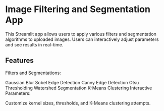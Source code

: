 # Image Filtering and Segmentation App
This Streamlit app allows users to apply various filters and segmentation algorithms to uploaded images. Users can interactively adjust parameters and see results in real-time.

## Features
Filters and Segmentations:

Gaussian Blur
Sobel Edge Detection
Canny Edge Detection
Otsu Thresholding
Watershed Segmentation
K-Means Clustering
Interactive Parameters:

Customize kernel sizes, thresholds, and K-Means clustering attempts.
